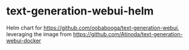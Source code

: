 # text-generation-webui-helm

Helm chart for https://github.com/oobabooga/text-generation-webui, leveraging the image from https://github.com/Atinoda/text-generation-webui-docker


